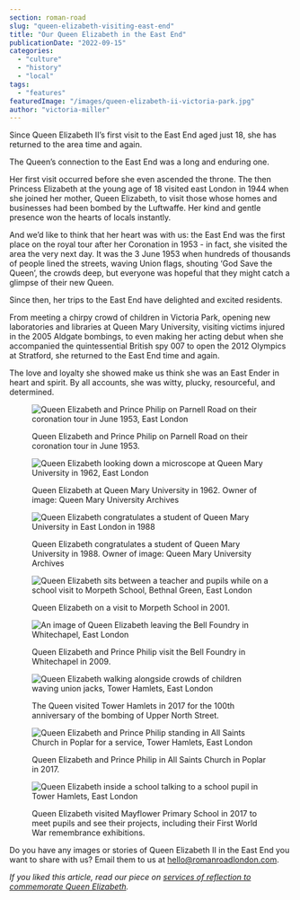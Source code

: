 ```yaml
---
section: roman-road
slug: "queen-elizabeth-visiting-east-end"
title: "Our Queen Elizabeth in the East End"
publicationDate: "2022-09-15"
categories: 
  - "culture"
  - "history"
  - "local"
tags: 
  - "features"
featuredImage: "/images/queen-elizabeth-ii-victoria-park.jpg"
author: "victoria-miller"
---
```


Since Queen Elizabeth II’s first visit to the East End aged just 18, she has returned to the area time and again.

The Queen’s connection to the East End was a long and enduring one. 

Her first visit occurred before she even ascended the throne. The then Princess Elizabeth at the young age of 18 visited east London in 1944 when she joined her mother, Queen Elizabeth, to visit those whose homes and businesses had been bombed by the Luftwaffe. Her kind and gentle presence won the hearts of locals instantly.

And we’d like to think that her heart was with us: the East End was the first place on the royal tour after her Coronation in 1953 - in fact, she visited the area the very next day. It was the 3 June 1953 when hundreds of thousands of people lined the streets, waving Union flags, shouting ‘God Save the Queen’, the crowds deep, but everyone was hopeful that they might catch a glimpse of their new Queen. 

Since then, her trips to the East End have delighted and excited residents. 

From meeting a chirpy crowd of children in Victoria Park, opening new laboratories and libraries at Queen Mary University, visiting victims injured in the 2005 Aldgate bombings, to even making her acting debut when she accompanied the quintessential British spy 007 to open the 2012 Olympics at Stratford, she returned to the East End time and again.

The love and loyalty she showed make us think she was an East Ender in heart and spirit. By all accounts, she was witty, plucky, resourceful, and determined.

<figure>

![Queen Elizabeth and Prince Philip on Parnell Road on their coronation tour in June 1953, East London](/images/quee-elizabeth-ii-prince-philip-parnell-road.jpg)

<figcaption>

Queen Elizabeth and Prince Philip on Parnell Road on their coronation tour in June 1953.

</figcaption>

</figure>

<figure>

![Queen Elizabeth looking down a microscope at Queen Mary University in 1962, East London](/images/queen-eliabeth-ii-queen-mary-college-1962.jpg)

<figcaption>

Queen Elizabeth at Queen Mary University in 1962. Owner of image: Queen Mary University Archives

</figcaption>

</figure>

<figure>

![Queen Elizabeth congratulates a student of Queen Mary University in East London in 1988](/images/queen-elizabeth-ii-queen-mary-university-1988-1024x674.jpg)

<figcaption>

Queen Elizabeth congratulates a student of Queen Mary University in 1988. Owner of image: Queen Mary University Archives

</figcaption>

</figure>

<figure>

![Queen Elizabeth sits between a teacher and pupils while on a school visit to Morpeth School, Bethnal Green, East London](/images/queen-elizabeth-ii-morpeth-school-2011.jpg)

<figcaption>

Queen Elizabeth on a visit to Morpeth School in 2001.

</figcaption>

</figure>

<figure>

![An image of Queen Elizabeth leaving the Bell Foundry in Whitechapel, East London](/images/queen-elizabeth-visiting-bell-foundry-whitechapel.jpg)

<figcaption>

Queen Elizabeth and Prince Philip visit the Bell Foundry in Whitechapel in 2009.

</figcaption>

</figure>

<figure>

![Queen Elizabeth walking alongside crowds of children waving union jacks, Tower Hamlets, East London](/images/queen-elizabeth-visits-tower-hamlets.jpg)

<figcaption>

The Queen visited Tower Hamlets in 2017 for the 100th anniversary of the bombing of Upper North Street.

</figcaption>

</figure>

<figure>

![Queen Elizabeth and Prince Philip standing in All Saints Church in Poplar for a service, Tower Hamlets, East London](/images/queen-elizabeth-all-saints-poplar-1024x683.jpg)

<figcaption>

Queen Elizabeth and Prince Philip in All Saints Church in Poplar in 2017.

</figcaption>

</figure>

<figure>

![Queen Elizabeth inside a school talking to a school pupil in Tower Hamlets, East London](/images/queen-elizabeth-ii-may-flower-primary-school-1024x683.jpg)

<figcaption>

Queen Elizabeth visited Mayflower Primary School in 2017 to meet pupils and see their projects, including their First World War remembrance exhibitions.

</figcaption>

</figure>

Do you have any images or stories of Queen Elizabeth II in the East End you want to share with us? Email them to us at hello@romanroadlondon.com.

_If you liked this article, read our piece on [services of reflection to commemorate Queen Elizabeth](https://romanroadlondon.com/where-to-mourn-queen-elizabeth/)._


